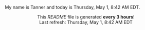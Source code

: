 My name is Tanner and today is Thursday, May 1, 8:42 AM EDT.

<p align="center">This <i>README</i> file is generated <b>every 3 hours</b>!</br>Last refresh: Thursday, May 1, 8:42 AM EDT<br /></p>
